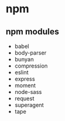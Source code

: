 # npm

## npm modules

- babel
- body-parser
- bunyan
- compression
- eslint
- express
- moment
- node-sass
- request
- superagent
- tape